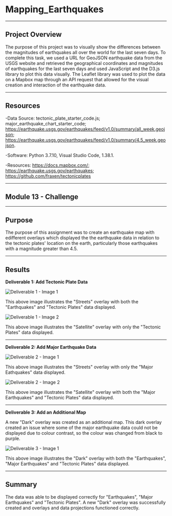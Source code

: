 # Mapping_Earthquakes

--------------------------------------------------------------------------------------------------------------------------------------------------------------------------------

## **Project Overview**

The purpose of this project was to visually show the differences between the magnitudes of earthquakes all over the world for the last seven days. To complete this task, we used a URL for GeoJSON earthquake data from the USGS website and retrieved the geographical coordinates and magnitudes of earthquakes for the last seven days and used JavaScript and the D3.js library to plot this data visually. The Leaflet library was used to plot the data on a Mapbox map through an API request that allowed for the visual creation and interaction of the earthquake data.

---------------------------------------------------------------------------------------------------------------------------------------------------------------------------------

## **Resources**

-Data Source: tectonic_plate_starter_code.js; major_earthquake_chart_starter_code; https://earthquake.usgs.gov/earthquakes/feed/v1.0/summary/all_week.geojson; https://earthquake.usgs.gov/earthquakes/feed/v1.0/summary/4.5_week.geojson.

-Software: Python 3.7.10, Visual Studio Code, 1.38.1.

-Resources: https://docs.mapbox.com/; https://earthquake.usgs.gov/earthquakes; https://github.com/fraxen/tectonicplates

---------------------------------------------------------------------------------------------------------------------------------------------------------------------------------

## **Module 13 - Challenge** 

---------------------------------------------------------------------------------------------------------------------------------------------------------------------------------

## **Purpose**

The purpose of this assignment was to create an earthquake map with edifferent overlays which displayed the the earthquake data in relation to the tectonic plates' location on the earth, particularly those earthquakes with a magnitude greater than 4.5.

---------------------------------------------------------------------------------------------------------------------------------------------------------------------------------

## **Results**

**Deliverable 1: Add Tectonic Plate Data**

![Deliverable 1 - Image 1](https://user-images.githubusercontent.com/92111396/151263132-8d9c0e73-44c9-4222-b5b3-e6aadcb2c1fb.png)

This above image illustrates the "Streets" overlay with both the "Earthquakes" and "Tectonic Plates" data displayed.


![Deliverable 1 - Image 2](https://user-images.githubusercontent.com/92111396/151263399-1dd342f4-b450-4f01-a44e-e63c23363bba.png)

This above image illustrates the "Satellite" overlay with only the "Tectonic Plates" data displayed.

---------------------------------------------------------------------------------------------------------------------------------------------------------------------------------

**Deliverable 2: Add Major Earthquake Data**

![Deliverable 2 - Image 1](https://user-images.githubusercontent.com/92111396/151263750-a51c8627-fd08-4655-a92d-1009888eb609.png)

This above image illustrates the "Streets" overlay with only the "Major Eathquakes" data displayed.


![Deliverable 2 - Image 2](https://user-images.githubusercontent.com/92111396/151263775-f6a61597-e53c-4007-8f86-1f4e646e2393.png)

This above image illustrates the "Satellite" overlay with both the "Major Earthquakes" and "Tectonic Plates" data displayed.


----------------------------------------------------------------------------------------------------------------------------------------------------------------------

**Deliverable 3: Add an Additional Map**

A new "Dark" overlay was created as an additional map. This dark overlay created an issue where some of the major earthquake data could not be displayed due to colour contrast, so the colour was changed from black to purple.  

![Deliverable 3 - Image 1](https://user-images.githubusercontent.com/92111396/151264035-3c44ff59-b2e5-4e76-a0aa-54e386db52d4.png)

This above image illustrates the "Dark" overlay with both the "Earthquakes", "Major Earthquakes" and "Tectonic Plates" data displayed.


---------------------------------------------------------------------------------------------------------------------------------------------------------------------------------

## **Summary**

The data was able to be displayed correctly for "Earthquakes", "Major Earthquakes" and "Tectonic Plates". A new "Dark" overlay was successfully created and overlays and data projections functioned correctly.

